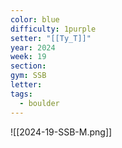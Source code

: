 ```yaml
---
color: blue
difficulty: 1purple
setter: "[[Ty_T]]"
year: 2024
week: 19
section: 
gym: SSB
letter: 
tags:
  - boulder
---
```

![[2024-19-SSB-M.png]]
